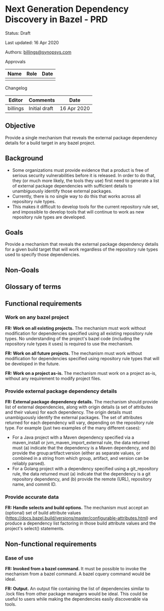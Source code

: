 # Next Generation Dependency Discovery in Bazel - PRD

Status: Draft

Last updated: 16 Apr 2020

Authors: billings@synopsys.com

Approvals

| Name         | Role                              | Date           |
| ------------ | ----------------------------------------------------- | -------------- |
|              |                                   |                |



Changelog

| Editor       | Comments                                              | Date           |
| ------------ | ----------------------------------------------------- | -------------- |
| billings     | Initial draft                                         | 16 Apr 2020    |


## Objective

Provide a single mechanism that reveals the external package dependency details for a build target in any bazel project.

## Background

- Some organizations must provide evidence that a product is free of serious security vulnerabilities before it is released. In order to do that, they (or much more likely, the tools they use) first need to generate a list of external package dependencies with sufficient details to unambiguously identify those external packages.
- Currently, there is no single way to do this that works across all repository rule types.
- This makes it difficult to develop tools for the current repository rule set, and impossible to develop tools that will continue to work as new repository rule types are developed.

## Goals

Provide a mechanism that reveals the external package dependency details for a given build target that will work regardless of the repository rule types used to specify those dependencies.

## Non-Goals

## Glossary of terms

## Functional requirements

### Work on any bazel project

**FR: Work on all existing projects.** The mechanism must work without modification for dependencies specified using all existing repository rule types. No understanding of the project&#39;s bazel code (including the repository rule types it uses) is required to use the mechanism.

**FR: Work on all future projects.** The mechanism must work without modification for dependencies specified using repository rule types that will be developed in the future.

**FR: Work on a project as-is.** The mechanism must work on a project as-is, without any requirement to modify project files.

### Provide external package dependency details

**FR: External package dependency details.** The mechanism should provide list of external dependencies, along with origin details (a set of attributes and their values) for each dependency. The origin details must unambiguously identify the external packages. The set of attributes returned for each dependency will vary, depending on the repository rule type. For example (just two examples of the many different cases):

- For a Java project with a Maven dependency specified via a maven\_install or jvm\_maven\_import\_external rule, the data returned must (a) indicate that the dependency is a Maven dependency, and (b) provide the group:artifact:version (either as separate values, or combined in a string from which group, artifact, and version can be reliably parsed).
- For a Golang project with a dependency specified using a git\_repository rule, the data returned must (a) indicate that the dependency is a git repository dependency, and (b) provide the remote (URL), repository name, and commit ID.

### Provide accurate data

**FR: Handle selects and build options.** The mechanism must accept an (optional) set of build attribute values (https://docs.bazel.build/versions/master/configurable-attributes.html) and produce a dependency list factoring in those build attribute values and the project&#39;s select() statements.

## Non-functional requirements

### Ease of use

**FR: Invoked from a bazel command.** It must be possible to invoke the mechanism from a bazel command. A bazel cquery command would be ideal.

**FR: Output.** An output file containing the list of dependencies similar to .lock files from other package managers would be ideal. This could be useful to users while making the dependencies easily discoverable via tools.
